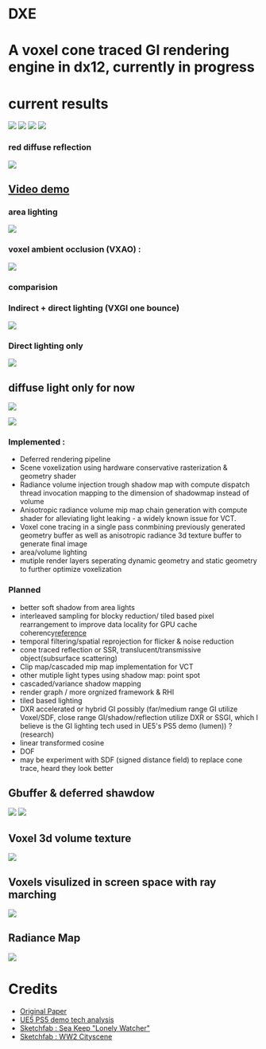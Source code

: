 # DXE
# A voxel cone traced GI rendering engine in dx12, currently in progress



# current results


![](sc/small.PNG)
![](sc/addy1.gif)
![](sc/addy2.gif)
![](sc/imgg.PNG)
### red diffuse reflection
![](sc/diffreflect.PNG)


## [**Video demo**](https://www.youtube.com/watch?v=HrUgsg-X_58)

### area lighting
![](sc/area.PNG)

### voxel ambient occlusion (VXAO) :
![](sc/VXAO.PNG)

### comparision
### Indirect + direct lighting (VXGI one bounce)
![](sc/indirect.PNG)
### Direct lighting only
![](sc/direct.PNG)



## diffuse light only for now
![](sc/diff1.PNG)


![](sc/out.PNG)



### Implemented : 
 - Deferred rendering pipeline
 - Scene voxelization using hardware conservative rasterization & geometry shader
 - Radiance volume injection trough shadow map with compute dispatch thread invocation mapping to the dimension of shadowmap instead of volume
 - Anisotropic radiance volume mip map chain generation with compute shader for alleviating light leaking - a widely known issue for VCT.
 - Voxel cone tracing in a single pass conmbining previously generated geometry buffer as well as anisotropic radiance 3d texture buffer to generate final image
 - area/volume lighting
 - mutiple render layers seperating dynamic geometry and static geometry to further optimize voxelization

### Planned
 - better soft shadow from area lights
 - interleaved sampling for blocky reduction/ tiled based pixel rearrangement to improve data locality for GPU cache coherency[reference](https://www.digipen.edu/sites/default/files/public/docs/theses/sanghyeok-hong-digipen-master-of-science-in-computer-science-thesis-temporal-voxel-cone-tracing-with-interleaved-sample-patterns.pdf)
 - temporal filtering/spatial reprojection for flicker & noise reduction
 - cone traced reflection or SSR, translucent/transmissive object(subsurface scattering)
 - Clip map/cascaded mip map implementation for VCT
 - other mutiple light types using shadow map: point spot
 - cascaded/variance shadow mapping
 - render graph / more orgnized framework & RHI
 - tiled based lighting
 - DXR accelerated or hybrid GI possibly (far/medium range GI utilize Voxel/SDF, close range GI/shadow/reflection utilize DXR or SSGI, which I believe is the GI lighting tech used in UE5's PS5 demo (lumen)) ? (research)  
 - linear transformed cosine
 - DOF
 - may be experiment with SDF (signed distance field) to replace cone trace, heard they look better


## Gbuffer & deferred shawdow 
![](sc/gb.PNG)
![](sc/sm.PNG)

## Voxel 3d volume texture
![](sc/voxeltex.PNG)

## Voxels visulized in screen space with ray marching
![](sc/svoxel.PNG)

## Radiance Map
![](sc/radiance.PNG)

# Credits
 - [Original Paper](https://research.nvidia.com/sites/default/files/pubs/2011-09_Interactive-Indirect-Illumination/GIVoxels-pg2011-authors.pdf)
 - [UE5 PS5 demo tech analysis](https://www.eurogamer.net/articles/digitalfoundry-2020-unreal-engine-5-playstation-5-tech-demo-analysis)
 - [Sketchfab : Sea Keep "Lonely Watcher"](https://sketchfab.com/3d-models/sea-keep-lonely-watcher-09a15a0c14cb4accaf060a92bc70413d)
 - [Sketchfab : WW2 Cityscene](https://sketchfab.com/3d-models/ww2-cityscene-carentan-inspired-639dc3d330a940a2b9d7f40542eabdf3)